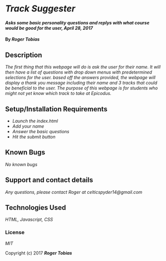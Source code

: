 # _Track Suggester_

#### _Asks some basic personality questions and replys with what course would be good for the user, April 28, 2017_

#### By _**Roger Tobias**_

## Description

_The first thing that this webpage will do is ask the user for their name. It will then have a list of questions with drop down menus with predetermined selections for the user. based off the answers provided, the webpage will display a thank you message including their name and 3 tracks that could be beneficial to the user. The purpose of this webpage is for students who might not yet know which track to take at Epicodus._

## Setup/Installation Requirements

* _Launch the index.html_
* _Add your name_
* _Answer the basic questions_
* _Hit the submit button_

## Known Bugs

_No known bugs_

## Support and contact details

_Any questions, please contact Roger at celticspyder14@gmail.com_

## Technologies Used

_HTML, Javascript, CSS_

### License

*MIT*

Copyright (c) 2017 **_Roger Tobias_**
